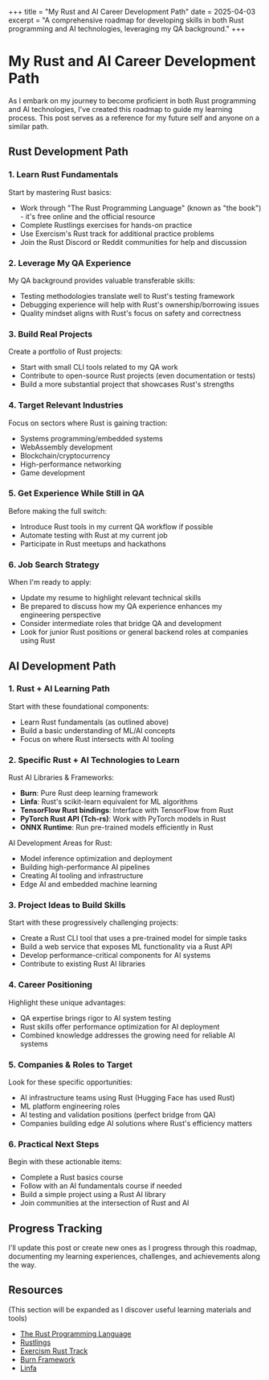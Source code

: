+++
title = "My Rust and AI Career Development Path"
date = 2025-04-03
excerpt = "A comprehensive roadmap for developing skills in both Rust programming and AI technologies, leveraging my QA background."
+++

# My Rust and AI Career Development Path

As I embark on my journey to become proficient in both Rust programming and AI technologies, I've created this roadmap to guide my learning process. This post serves as a reference for my future self and anyone on a similar path.

## Rust Development Path

### 1. Learn Rust Fundamentals
Start by mastering Rust basics:

- Work through "The Rust Programming Language" (known as "the book") - it's free online and the official resource
- Complete Rustlings exercises for hands-on practice
- Use Exercism's Rust track for additional practice problems
- Join the Rust Discord or Reddit communities for help and discussion

### 2. Leverage My QA Experience
My QA background provides valuable transferable skills:

- Testing methodologies translate well to Rust's testing framework
- Debugging experience will help with Rust's ownership/borrowing issues
- Quality mindset aligns with Rust's focus on safety and correctness

### 3. Build Real Projects
Create a portfolio of Rust projects:

- Start with small CLI tools related to my QA work
- Contribute to open-source Rust projects (even documentation or tests)
- Build a more substantial project that showcases Rust's strengths

### 4. Target Relevant Industries
Focus on sectors where Rust is gaining traction:

- Systems programming/embedded systems
- WebAssembly development
- Blockchain/cryptocurrency
- High-performance networking
- Game development

### 5. Get Experience While Still in QA
Before making the full switch:

- Introduce Rust tools in my current QA workflow if possible
- Automate testing with Rust at my current job
- Participate in Rust meetups and hackathons

### 6. Job Search Strategy
When I'm ready to apply:

- Update my resume to highlight relevant technical skills
- Be prepared to discuss how my QA experience enhances my engineering perspective
- Consider intermediate roles that bridge QA and development
- Look for junior Rust positions or general backend roles at companies using Rust

## AI Development Path

### 1. Rust + AI Learning Path
Start with these foundational components:

- Learn Rust fundamentals (as outlined above)
- Build a basic understanding of ML/AI concepts
- Focus on where Rust intersects with AI tooling

### 2. Specific Rust + AI Technologies to Learn
Rust AI Libraries & Frameworks:

- **Burn**: Pure Rust deep learning framework
- **Linfa**: Rust's scikit-learn equivalent for ML algorithms
- **TensorFlow Rust bindings**: Interface with TensorFlow from Rust
- **PyTorch Rust API (Tch-rs)**: Work with PyTorch models in Rust
- **ONNX Runtime**: Run pre-trained models efficiently in Rust

AI Development Areas for Rust:

- Model inference optimization and deployment
- Building high-performance AI pipelines
- Creating AI tooling and infrastructure
- Edge AI and embedded machine learning

### 3. Project Ideas to Build Skills
Start with these progressively challenging projects:

- Create a Rust CLI tool that uses a pre-trained model for simple tasks
- Build a web service that exposes ML functionality via a Rust API
- Develop performance-critical components for AI systems
- Contribute to existing Rust AI libraries

### 4. Career Positioning
Highlight these unique advantages:

- QA expertise brings rigor to AI system testing
- Rust skills offer performance optimization for AI deployment
- Combined knowledge addresses the growing need for reliable AI systems

### 5. Companies & Roles to Target
Look for these specific opportunities:

- AI infrastructure teams using Rust (Hugging Face has used Rust)
- ML platform engineering roles
- AI testing and validation positions (perfect bridge from QA)
- Companies building edge AI solutions where Rust's efficiency matters

### 6. Practical Next Steps
Begin with these actionable items:

- Complete a Rust basics course
- Follow with an AI fundamentals course if needed
- Build a simple project using a Rust AI library
- Join communities at the intersection of Rust and AI

## Progress Tracking

I'll update this post or create new ones as I progress through this roadmap, documenting my learning experiences, challenges, and achievements along the way.

## Resources

(This section will be expanded as I discover useful learning materials and tools)

- [The Rust Programming Language](https://doc.rust-lang.org/book/)
- [Rustlings](https://github.com/rust-lang/rustlings)
- [Exercism Rust Track](https://exercism.io/tracks/rust)
- [Burn Framework](https://github.com/tracel-ai/burn)
- [Linfa](https://github.com/rust-ml/linfa)
